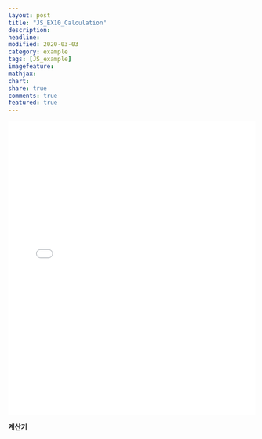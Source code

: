 ```yaml
---
layout: post
title: "JS_EX10_Calculation"
description:
headline:
modified: 2020-03-03
category: example
tags: [JS_example]
imagefeature:
mathjax:
chart:
share: true
comments: true
featured: true
---
```


<div class="code">
<iframe width="100%" height="600" src="//jsfiddle.net/lsh58/9ztmj0cq/122/embedded/html,result/dark/" allowfullscreen="allowfullscreen" allowpaymentrequest frameborder="0"></iframe>
</div>

  **계산기**
